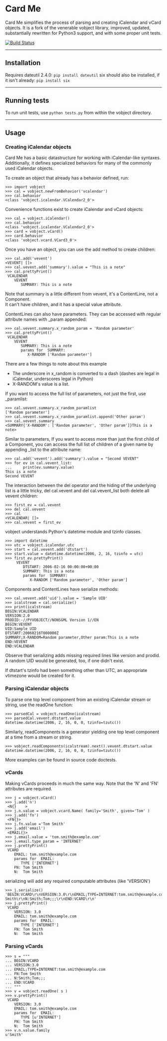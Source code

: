 Card Me
=======

Card Me simplifies the process of parsing and creating iCalendar and vCard objects.
It is a fork of the venerable vobject library, improved, updated, substantially rewritten for Python3 support,
and with some proper unit tests.

[![Build Status](https://travis-ci.org/tBaxter/vobject.svg?branch=master)](https://travis-ci.org/tBaxter/vobject)

--------------
 Installation
--------------

Requires dateutil 2.4.0: `pip install dateutil`
six should also be installed, if it isn't already: `pip install six`

---------------
 Running tests
---------------

To run unit tests, use `python tests.py` from within the vobject directory.


-------
 Usage
-------

### Creating iCalendar objects


Card Me has a basic datastructure for working with iCalendar-like syntaxes.  
Additionally, it defines specialized behaviors for many of
the commonly used iCalendar objects.

To create an object that already has a behavior defined, run:
```
>>> import vobject
>>> cal = vobject.newFromBehavior('vcalendar')
>>> cal.behavior
<class 'vobject.icalendar.VCalendar2_0'>
```

Convenience functions exist to create iCalendar and vCard objects:
```
>>> cal = vobject.iCalendar()
>>> cal.behavior
<class 'vobject.icalendar.VCalendar2_0'>
>>> card = vobject.vCard()
>>> card.behavior
<class 'vobject.vcard.VCard3_0'>
```
Once you have an object, you can use the add method to create children:
```
>>> cal.add('vevent')
<VEVENT| []>
>>> cal.vevent.add('summary').value = "This is a note"
>>> cal.prettyPrint()
 VCALENDAR
    VEVENT
       SUMMARY: This is a note
```
Note that summary is a little different from vevent, it's a ContentLine, not a Component.  
It can't have children, and it has a special value attribute.

ContentLines can also have parameters.  They can be accessed with
regular attribute names with \_param appended:
```
>>> cal.vevent.summary.x_random_param = 'Random parameter'
>>> cal.prettyPrint()
 VCALENDAR
    VEVENT
       SUMMARY: This is a note
       params for  SUMMARY:
          X-RANDOM ['Random parameter']
```
There are a few things to note about this example

  * The underscore in x_random is converted to a dash (dashes are
    legal in iCalendar, underscores legal in Python)
  * X-RANDOM's value is a list.

If you want to access the full list of parameters, not just the first,
use <paramname>\_paramlist:
```
>>> cal.vevent.summary.x_random_paramlist
['Random parameter']
>>> cal.vevent.summary.x_random_paramlist.append('Other param')
>>> cal.vevent.summary
<SUMMARY{'X-RANDOM': ['Random parameter', 'Other param']}This is a note>
```
Similar to parameters, If you want to access more than just the first
child of a Component, you can access the full list of children of a
given name by appending \_list to the attribute name:
```
>>> cal.add('vevent').add('summary').value = "Second VEVENT"
>>> for ev in cal.vevent_list:
...     print(ev.summary.value)
This is a note
Second VEVENT
```
The interaction between the del operator and the hiding of the
underlying list is a little tricky, del cal.vevent and del
cal.vevent_list both delete all vevent children:
```
>>> first_ev = cal.vevent
>>> del cal.vevent
>>> cal
<VCALENDAR| []>
>>> cal.vevent = first_ev
```
vobject understands Python's datetime module and tzinfo classes.
```
>>> import datetime
>>> utc = vobject.icalendar.utc
>>> start = cal.vevent.add('dtstart')
>>> start.value = datetime.datetime(2006, 2, 16, tzinfo = utc)
>>> first_ev.prettyPrint()
     VEVENT
        DTSTART: 2006-02-16 00:00:00+00:00
        SUMMARY: This is a note
        params for  SUMMARY:
           X-RANDOM ['Random parameter', 'Other param']
```
Components and ContentLines have serialize methods:
```
>>> cal.vevent.add('uid').value = 'Sample UID'
>>> icalstream = cal.serialize()
>>> print(icalstream)
BEGIN:VCALENDAR
VERSION:2.0
PRODID:-//PYVOBJECT//NONSGML Version 1//EN
BEGIN:VEVENT
UID:Sample UID
DTSTART:20060216T000000Z
SUMMARY;X-RANDOM=Random parameter,Other param:This is a note
END:VEVENT
END:VCALENDAR
```
Observe that serializing adds missing required lines like version and
prodid.  A random UID would be generated, too, if one didn't exist.

If dtstart's tzinfo had been something other than UTC, an appropriate
vtimezone would be created for it.

### Parsing iCalendar objects


To parse one top level component from an existing iCalendar stream or
string, use the readOne function:
```
>>> parsedCal = vobject.readOne(icalstream)
>>> parsedCal.vevent.dtstart.value
datetime.datetime(2006, 2, 16, 0, 0, tzinfo=tzutc())
```
Similarly, readComponents is a generator yielding one top level
component at a time from a stream or string.
```
>>> vobject.readComponents(icalstream).next().vevent.dtstart.value
datetime.datetime(2006, 2, 16, 0, 0, tzinfo=tzutc())
```
More examples can be found in source code doctests.

### vCards


Making vCards proceeds in much the same way.
Note that the 'N' and 'FN' attributes are required.
```
>>> j = vobject.vCard()
>>> j.add('n')
 <N{}    >
>>> j.n.value = vobject.vcard.Name( family='Smith', given='Tom' )
>>> j.add('fn')
 <FN{}>
>>> j.fn.value ='Tom Smith'
>>> j.add('email')
 <EMAIL{}>
>>> j.email.value = 'tom.smith@example.com'
>>> j.email.type_param = 'INTERNET'
>>> j.prettyPrint()
 VCARD
    EMAIL: tom.smith@example.com
    params for  EMAIL:
       TYPE ['INTERNET']
    FN: Tom Smith
    N:  Tom Smith
```
serializing will add any required computable attributes (like 'VERSION')
```
>>> j.serialize()
'BEGIN:VCARD\r\nVERSION:3.0\r\nEMAIL;TYPE=INTERNET:tom.smith@example.com\r\nFN:Tom Smith\r\nN:Smith;Tom;;;\r\nEND:VCARD\r\n'
>>> j.prettyPrint()
 VCARD
    VERSION: 3.0
    EMAIL: tom.smith@example.com
    params for  EMAIL:
       TYPE ['INTERNET']
    FN: Tom Smith
    N:  Tom Smith
```
### Parsing vCards
```
>>> s = """
... BEGIN:VCARD
... VERSION:3.0
... EMAIL;TYPE=INTERNET:tom.smith@example.com
... FN:Tom Smith
... N:Smith;Tom;;;
... END:VCARD
... """
>>> v = vobject.readOne( s )
>>> v.prettyPrint()
 VCARD
    VERSION: 3.0
    EMAIL: tom.smith@example.com
    params for  EMAIL:
       TYPE [u'INTERNET']
    FN: Tom Smith
    N:  Tom Smith
>>> v.n.value.family
u'Smith'
```
